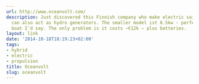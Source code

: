 ```yaml
---
url: http://www.oceanvolt.com/
description: Just discovered this Finnish company who make electric saildrives which
  can also act as hydro generators. The smaller model ist 8.5kw - perfect for a 30ft
  boat I'd say. The only problem is it costs ~€12k – plus batteries.
layout: link
date: '2014-10-18T18:19:23+02:00'
tags:
- hybrid
- electric
- propulsion
title: Oceanvolt
slug: oceanvolt
---
```

